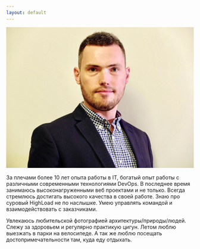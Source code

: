 ```yaml
---
layout: default
---
```

![](assets/img/092017.jpg)

За плечами более 10 лет опыта работы в IT, богатый опыт работы с различными современными технологиями DevOps. В последнее время занимаюсь высоконагруженными веб проектами и не только. Всегда стремлюсь достигать высокого качества в своей работе. Знаю про суровый HighLoad не по наслышке. Умею управлять командой и взаимодействовать с заказчиками.

Увлекаюсь любительской фотографией архитектуры/природы/людей. Слежу за здоровьем и регулярно практикую цигун. Летом люблю выезжать в парки на велосипеде. А так же люблю посещать достопримечательности там, куда еду отдыхать.


